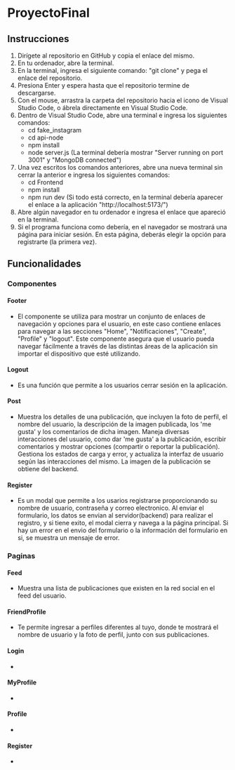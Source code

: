 # ProyectoFinal

## Instrucciones

1) Dirígete al repositorio en GitHub y copia el enlace del mismo.
2) En tu ordenador, abre la terminal.
3) En la terminal, ingresa el siguiente comando: "git clone" y pega el enlace del repositorio.
4) Presiona Enter y espera hasta que el repositorio termine de descargarse.
5) Con el mouse, arrastra la carpeta del repositorio hacia el icono de Visual Studio Code, o ábrela directamente en Visual Studio Code.
6) Dentro de Visual Studio Code, abre una terminal e ingresa los siguientes comandos:
    - cd fake_instagram
    - cd api-node
    - npm install
    - node server.js (La terminal debería mostrar "Server running on port 3001" y "MongoDB connected")
7) Una vez escritos los comandos anteriores, abre una nueva terminal sin cerrar la anterior e ingresa los siguientes comandos:
    - cd Frontend
    - npm install
    - npm run dev (Si todo está correcto, en la terminal debería aparecer el enlace a la aplicación "http://localhost:5173/")
8) Abre algún navegador en tu ordenador e ingresa el enlace que apareció en la terminal.
9) Si el programa funciona como debería, en el navegador se mostrará una página para iniciar sesión. En esta página, deberás elegir la opción para registrarte (la primera vez).

## Funcionalidades

### Componentes 

#### Footer
- El componente se utiliza para mostrar un conjunto de enlaces de navegación y opciones para el usuario, en este caso contiene enlaces para navegar a las secciones "Home", "Notificaciones", "Create", "Profile" y "logout". Este componente asegura que el usuario pueda navegar fácilmente a través de las distintas áreas de la aplicación sin importar el dispositivo que esté utilizando. 
#### Logout
- Es una función que permite a los usuarios cerrar sesión en la aplicación.
#### Post
- Muestra los detalles de una publicación, que incluyen la foto de perfil, el nombre del usuario, la descripción de la imagen publicada, los 'me gusta' y los comentarios de dicha imagen. Maneja diversas interacciones del usuario, como dar 'me gusta' a la publicación, escribir comentarios y mostrar opciones (compartir o reportar la publicación). Gestiona los estados de carga y error, y actualiza la interfaz de usuario según las interacciones del mismo. La imagen de la publicación se obtiene del backend.
#### Register
- Es un modal que permite a los usarios registrarse proporcionando su nombre de usuario, contraseña y correo electronico. Al enviar el formulario, los datos se envian al servidor(backend) para realizar el registro, y si tiene exito, el modal cierra y navega a la página principal. Si hay un error en el envio del formulario o la información del formulario en si, se muestra un mensaje de error.


### Paginas

#### Feed 
- Muestra una lista de publicaciones que existen en la red social en el feed del usuario.
#### FriendProfile
- Te permite ingresar a perfiles diferentes al tuyo, donde te mostrará el nombre de usuario y la foto de perfil, junto con sus publicaciones.
#### Login
-
#### MyProfile
-
#### Profile 
-
#### Register
-



